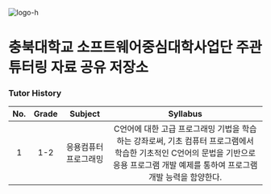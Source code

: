 ![logo-h](https://user-images.githubusercontent.com/56868605/188793420-13af109c-8a48-4274-8ce4-015cf59522d2.png)

# 충북대학교 소프트웨어중심대학사업단 주관 튜터링 자료 공유 저장소

### Tutor History

| No. | Grade | Subject | Syllabus |
| :---: | :---: | :---: | :---: |
| 1 | 1-2 | 응용컴퓨터프로그래밍 | C언어에 대한 고급 프로그래밍 기법을 학습하는 강좌로써, 기초 컴퓨터 프로그램에서 학습한 기초적인 C언어의 문법을 기반으로 응용 프로그램 개발 예제를 통하여 프로그램 개발 능력을 함양한다. |
